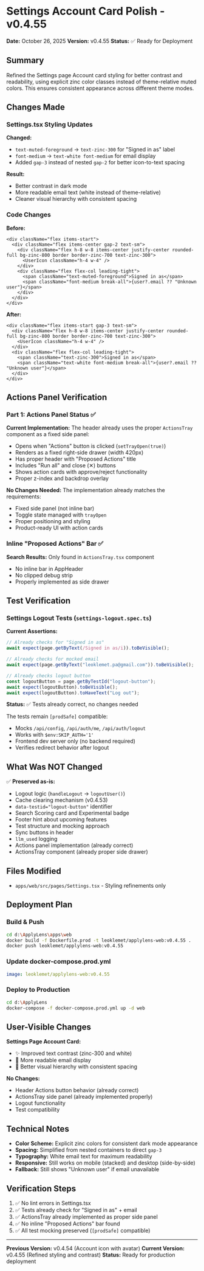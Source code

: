 # Settings Account Card Polish - v0.4.55

**Date:** October 26, 2025
**Version:** v0.4.55
**Status:** ✅ Ready for Deployment

## Summary

Refined the Settings page Account card styling for better contrast and readability, using explicit zinc color classes instead of theme-relative muted colors. This ensures consistent appearance across different theme modes.

## Changes Made

### Settings.tsx Styling Updates

**Changed:**
- `text-muted-foreground` → `text-zinc-300` for "Signed in as" label
- `font-medium` → `text-white font-medium` for email display
- Added `gap-3` instead of nested `gap-2` for better icon-to-text spacing

**Result:**
- Better contrast in dark mode
- More readable email text (white instead of theme-relative)
- Cleaner visual hierarchy with consistent spacing

### Code Changes

**Before:**
```tsx
<div className="flex items-start">
  <div className="flex items-center gap-2 text-sm">
    <div className="flex h-8 w-8 items-center justify-center rounded-full bg-zinc-800 border border-zinc-700 text-zinc-300">
      <UserIcon className="h-4 w-4" />
    </div>
    <div className="flex flex-col leading-tight">
      <span className="text-muted-foreground">Signed in as</span>
      <span className="font-medium break-all">{user?.email ?? "Unknown user"}</span>
    </div>
  </div>
</div>
```

**After:**
```tsx
<div className="flex items-start gap-3 text-sm">
  <div className="flex h-8 w-8 items-center justify-center rounded-full bg-zinc-800 border border-zinc-700 text-zinc-300">
    <UserIcon className="h-4 w-4" />
  </div>
  <div className="flex flex-col leading-tight">
    <span className="text-zinc-300">Signed in as</span>
    <span className="text-white font-medium break-all">{user?.email ?? "Unknown user"}</span>
  </div>
</div>
```

## Actions Panel Verification

### Part 1: Actions Panel Status ✅

**Current Implementation:**
The header already uses the proper `ActionsTray` component as a fixed side panel:
- Opens when "Actions" button is clicked (`setTrayOpen(true)`)
- Renders as a fixed right-side drawer (width 420px)
- Has proper header with "Proposed Actions" title
- Includes "Run all" and close (✕) buttons
- Shows action cards with approve/reject functionality
- Proper z-index and backdrop overlay

**No Changes Needed:**
The implementation already matches the requirements:
- Fixed side panel (not inline bar)
- Toggle state managed with `trayOpen`
- Proper positioning and styling
- Product-ready UI with action cards

### Inline "Proposed Actions" Bar ✅

**Search Results:** Only found in `ActionsTray.tsx` component
- No inline bar in AppHeader
- No clipped debug strip
- Properly implemented as side drawer

## Test Verification

### Settings Logout Tests (`settings-logout.spec.ts`)

**Current Assertions:**
```typescript
// Already checks for "Signed in as"
await expect(page.getByText(/Signed in as/i)).toBeVisible();

// Already checks for mocked email
await expect(page.getByText("leoklemet.pa@gmail.com")).toBeVisible();

// Already checks logout button
const logoutButton = page.getByTestId("logout-button");
await expect(logoutButton).toBeVisible();
await expect(logoutButton).toHaveText("Log out");
```

**Status:** ✅ Tests already correct, no changes needed

The tests remain `[prodSafe]` compatible:
- Mocks `/api/config`, `/api/auth/me`, `/api/auth/logout`
- Works with `$env:SKIP_AUTH='1'`
- Frontend dev server only (no backend required)
- Verifies redirect behavior after logout

## What Was NOT Changed

✅ **Preserved as-is:**
- Logout logic (`handleLogout` → `logoutUser()`)
- Cache clearing mechanism (v0.4.53)
- `data-testid="logout-button"` identifier
- Search Scoring card and Experimental badge
- Footer hint about upcoming features
- Test structure and mocking approach
- Sync buttons in header
- `llm_used` logging
- Actions panel implementation (already correct)
- ActionsTray component (already proper side drawer)

## Files Modified

- `apps/web/src/pages/Settings.tsx` - Styling refinements only

## Deployment Plan

### Build & Push
```bash
cd d:\ApplyLens\apps\web
docker build -f Dockerfile.prod -t leoklemet/applylens-web:v0.4.55 .
docker push leoklemet/applylens-web:v0.4.55
```

### Update docker-compose.prod.yml
```yaml
image: leoklemet/applylens-web:v0.4.55
```

### Deploy to Production
```bash
cd d:\ApplyLens
docker-compose -f docker-compose.prod.yml up -d web
```

## User-Visible Changes

**Settings Page Account Card:**
- ✨ Improved text contrast (zinc-300 and white)
- 📧 More readable email display
- 🎨 Better visual hierarchy with consistent spacing

**No Changes:**
- Header Actions button behavior (already correct)
- ActionsTray side panel (already implemented properly)
- Logout functionality
- Test compatibility

## Technical Notes

- **Color Scheme:** Explicit zinc colors for consistent dark mode appearance
- **Spacing:** Simplified from nested containers to direct `gap-3`
- **Typography:** White email text for maximum readability
- **Responsive:** Still works on mobile (stacked) and desktop (side-by-side)
- **Fallback:** Still shows "Unknown user" if email unavailable

## Verification Steps

1. ✅ No lint errors in Settings.tsx
2. ✅ Tests already check for "Signed in as" + email
3. ✅ ActionsTray already implemented as proper side panel
4. ✅ No inline "Proposed Actions" bar found
5. ✅ All test mocking preserved (`[prodSafe]` compatible)

---

**Previous Version:** v0.4.54 (Account icon with avatar)
**Current Version:** v0.4.55 (Refined styling and contrast)
**Status:** Ready for production deployment
